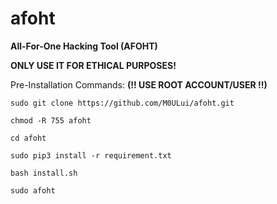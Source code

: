 # afoht
**All-For-One Hacking Tool (AFOHT)**

**ONLY USE IT FOR ETHICAL PURPOSES!**

Pre-Installation Commands:
**(!! USE ROOT ACCOUNT/USER !!)**
```
sudo git clone https://github.com/M0ULui/afoht.git

chmod -R 755 afoht 

cd afoht

sudo pip3 install -r requirement.txt

bash install.sh

sudo afoht
```
